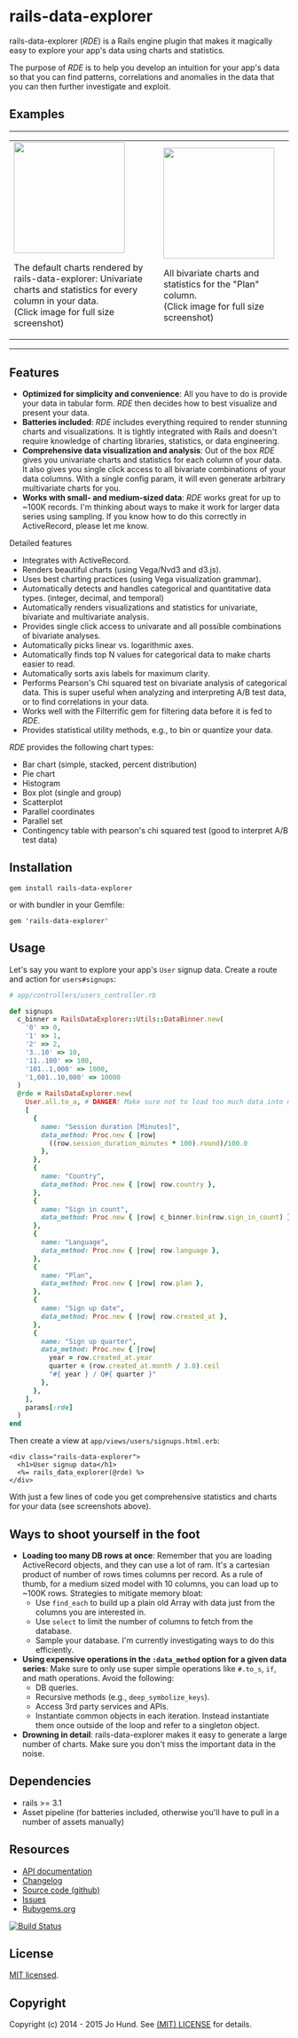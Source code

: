# rails-data-explorer

rails-data-explorer (*RDE*) is a Rails engine plugin that makes it magically
easy to explore your app's data using charts and statistics.

The purpose of *RDE* is to help you develop an intuition for your app's data
so that you can find patterns, correlations and anomalies in the data that
you can then further investigate and exploit.



## Examples

***

<table>
  <tr>
    <td>
      <a href="https://raw.githubusercontent.com/jhund/rails-data-explorer/master/doc/rails-data-explorer-screenshot-all-univariate.png"><img src="https://github.com/jhund/rails-data-explorer/blob/master/doc/rails-data-explorer-screenshot-all-univariate.png" width="200" ></a>
      <p>
        The default charts rendered by rails-data-explorer: Univariate charts and
        statistics for every column in your data.
        <br/>
        (Click image for full size screenshot)
      </p>
    </td>
    <td>
      <a href="https://raw.githubusercontent.com/jhund/rails-data-explorer/master/doc/rails-data-explorer-screenshot-plan-bivariate.png"><img src="https://github.com/jhund/rails-data-explorer/blob/master/doc/rails-data-explorer-screenshot-plan-bivariate.png" width="200" ></a>
      <p>
        All bivariate charts and statistics for the "Plan" column.
        <br/>
        (Click image for full size screenshot)
      </p>
    </td>
  <tr/>
<table>

***



## Features

* **Optimized for simplicity and convenience**: All you have to do is provide
  your data in tabular form. *RDE* then decides how to best visualize and
  present your data.
* **Batteries included**: *RDE* includes everything required to render stunning
  charts and visualizations. It is tightly integrated with Rails and doesn't
  require knowledge of charting libraries, statistics, or data engineering.
* **Comprehensive data visualization and analysis**: Out of the box *RDE*
  gives you univariate charts and statistics for each column of your data. It
  also gives you single click access to all bivariate combinations
  of your data columns. With a single config param, it will even generate
  arbitrary multivariate charts for you.
* **Works with small- and medium-sized data**: *RDE* works great for up to ~100K records.
  I'm thinking about ways to make it work for larger data series using sampling.
  If you know how to do this correctly in ActiveRecord, please let me know.

Detailed features

* Integrates with ActiveRecord.
* Renders beautiful charts (using Vega/Nvd3 and d3.js).
* Uses best charting practices (using Vega visualization grammar).
* Automatically detects and handles categorical and quantitative data types.
  (integer, decimal, and temporal)
* Automatically renders visualizations and statistics for univariate, bivariate
  and multivariate analysis.
* Provides single click access to univarate and all possible combinations of
  bivariate analyses.
* Automatically picks linear vs. logarithmic axes.
* Automatically finds top N values for categorical data to make charts easier
  to read.
* Automatically sorts axis labels for maximum clarity.
* Performs Pearson's Chi squared test on bivariate analysis of categorical data.
  This is super useful when analyzing and interpreting A/B test data, or to find
  correlations in your data.
* Works well with the Filterrific gem for filtering data before it is fed to
  *RDE*.
* Provides statistical utility methods, e.g., to bin or quantize your data.

*RDE* provides the following chart types:

* Bar chart (simple, stacked, percent distribution)
* Pie chart
* Histogram
* Box plot (single and group)
* Scatterplot
* Parallel coordinates
* Parallel set
* Contingency table with pearson's chi squared test (good to interpret A/B test data)



## Installation

`gem install rails-data-explorer`

or with bundler in your Gemfile:

`gem 'rails-data-explorer'`



## Usage

Let's say you want to explore your app's `User` signup data. Create a route and
action for `users#signups`:

~~~ ruby
# app/controllers/users_controller.rb

def signups
  c_binner = RailsDataExplorer::Utils::DataBinner.new(
    '0' => 0,
    '1' => 1,
    '2' => 2,
    '3..10' => 10,
    '11..100' => 100,
    '101..1,000' => 1000,
    '1,001..10,000' => 10000
  )
  @rde = RailsDataExplorer.new(
    User.all.to_a, # DANGER! Make sure not to load too much data into memory!
    [
      {
        name: "Session duration [Minutes]",
        data_method: Proc.new { |row|
          ((row.session_duration_minutes * 100).round)/100.0
        },
      },
      {
        name: "Country",
        data_method: Proc.new { |row| row.country },
      },
      {
        name: "Sign in count",
        data_method: Proc.new { |row| c_binner.bin(row.sign_in_count) },
      },
      {
        name: "Language",
        data_method: Proc.new { |row| row.language },
      },
      {
        name: "Plan",
        data_method: Proc.new { |row| row.plan },
      },
      {
        name: "Sign up date",
        data_method: Proc.new { |row| row.created_at },
      },
      {
        name: "Sign up quarter",
        data_method: Proc.new { |row|
          year = row.created_at.year
          quarter = (row.created_at.month / 3.0).ceil
          "#{ year } / Q#{ quarter }"
        },
      },
    ],
    params[:rde]
  )
end
~~~

Then create a view at `app/views/users/signups.html.erb`:

~~~erb
<div class="rails-data-explorer">
  <h1>User signup data</h1>
  <%= rails_data_explorer(@rde) %>
</div>
~~~

With just a few lines of code you get comprehensive statistics and charts for
your data (see screenshots above).



## Ways to shoot yourself in the foot

* **Loading too many DB rows at once**: Remember that you are loading ActiveRecord
  objects, and they can use a lot of ram. It's a cartesian product of number of
  rows times columns per record. As a rule of thumb, for a medium sized model with
  10 columns, you can load up to ~100K rows. Strategies to mitigate memory bloat:
    * Use `find_each` to build up a plain old Array with data just from the columns you are interested in.
    * Use `select` to limit the number of columns to fetch from the database.
    * Sample your database. I'm currently investigating ways to do this efficiently.
* **Using expensive operations in the `:data_method` option for a given data series**:
  Make sure to only use super simple operations like `#.to_s`, `if`, and math operations. Avoid the following:
    * DB queries.
    * Recursive methods (e.g., `deep_symbolize_keys`).
    * Access 3rd party services and APIs.
    * Instantiate common objects in each iteration. Instead instantiate them once outside of the loop and refer to a singleton object.
* **Drowning in detail**: rails-data-explorer makes it easy to generate a large
  number of charts. Make sure you don't miss the important data in the noise.



## Dependencies

* rails >= 3.1
* Asset pipeline (for batteries included, otherwise you'll have to pull in a number of assets manually)



## Resources

* [API documentation](http://www.rubydoc.info/gems/rails-data-explorer/)
* [Changelog](https://github.com/jhund/rails-data-explorer/blob/master/CHANGELOG.md)
* [Source code (github)](https://github.com/jhund/rails-data-explorer)
* [Issues](https://github.com/jhund/rails-data-explorer/issues)
* [Rubygems.org](http://rubygems.org/gems/rails-data-explorer)

[![Build Status](https://travis-ci.org/jhund/rails-data-explorer.svg?branch=master)](https://travis-ci.org/jhund/rails-data-explorer)



## License

[MIT licensed](https://github.com/jhund/rails-data-explorer/blob/master/MIT-LICENSE).



## Copyright

Copyright (c) 2014 - 2015 Jo Hund. See [(MIT) LICENSE](https://github.com/jhund/rails-data-explorer/blob/master/MIT-LICENSE) for details.
